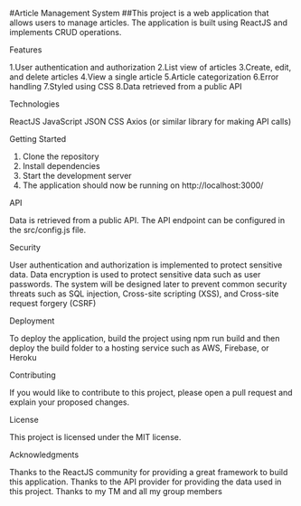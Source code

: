 


#Article Management System
##This project is a web application that allows users to manage articles. The application is built using ReactJS and implements CRUD operations.

Features

1.User authentication and authorization
2.List view of articles
3.Create, edit, and delete articles
4.View a single article
5.Article categorization
6.Error handling
7.Styled using CSS
8.Data retrieved from a public API


Technologies

ReactJS
JavaScript
JSON
CSS
Axios (or similar library for making API calls)



Getting Started
1. Clone the repository
2. Install dependencies
3. Start the development server
4. The application should now be running on http://localhost:3000/



API

Data is retrieved from a public API.
The API endpoint can be configured in the src/config.js file.



Security

User authentication and authorization is implemented to protect sensitive data.
Data encryption is used to protect sensitive data such as user passwords.
The system will be designed later to prevent common security threats such as SQL injection, Cross-site scripting (XSS), and Cross-site request forgery (CSRF)



Deployment

To deploy the application, build the project using npm run build and then deploy the build folder to a hosting service such as AWS, Firebase, or Heroku



Contributing

If you would like to contribute to this project, please open a pull request and explain your proposed changes.



License

This project is licensed under the MIT license.



Acknowledgments

Thanks to the ReactJS community for providing a great framework to build this application.
Thanks to the API provider for providing the data used in this project.
Thanks to my TM and all my group members

